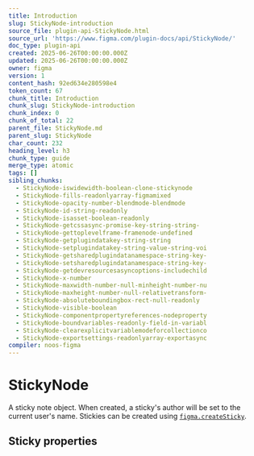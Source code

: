 ```yaml
---
title: Introduction
slug: StickyNode-introduction
source_file: plugin-api-StickyNode.html
source_url: 'https://www.figma.com/plugin-docs/api/StickyNode/'
doc_type: plugin-api
created: 2025-06-26T00:00:00.000Z
updated: 2025-06-26T00:00:00.000Z
owner: figma
version: 1
content_hash: 92ed634e280598e4
token_count: 67
chunk_title: Introduction
chunk_slug: StickyNode-introduction
chunk_index: 0
chunk_of_total: 22
parent_file: StickyNode.md
parent_slug: StickyNode
char_count: 232
heading_level: h3
chunk_type: guide
merge_type: atomic
tags: []
sibling_chunks:
  - StickyNode-iswidewidth-boolean-clone-stickynode
  - StickyNode-fills-readonlyarray-figmamixed
  - StickyNode-opacity-number-blendmode-blendmode
  - StickyNode-id-string-readonly
  - StickyNode-isasset-boolean-readonly
  - StickyNode-getcssasync-promise-key-string-string-
  - StickyNode-gettoplevelframe-framenode-undefined
  - StickyNode-getplugindatakey-string-string
  - StickyNode-setplugindatakey-string-value-string-voi
  - StickyNode-getsharedplugindatanamespace-string-key-
  - StickyNode-setsharedplugindatanamespace-string-key-
  - StickyNode-getdevresourcesasyncoptions-includechild
  - StickyNode-x-number
  - StickyNode-maxwidth-number-null-minheight-number-nu
  - StickyNode-maxheight-number-null-relativetransform-
  - StickyNode-absoluteboundingbox-rect-null-readonly
  - StickyNode-visible-boolean
  - StickyNode-componentpropertyreferences-nodeproperty
  - StickyNode-boundvariables-readonly-field-in-variabl
  - StickyNode-clearexplicitvariablemodeforcollectionco
  - StickyNode-exportsettings-readonlyarray-exportasync
compiler: noos-figma
---
```


# StickyNode

A sticky note object. When created, a sticky's author will be set to the current user's name. Stickies can be created using [`figma.createSticky`](/plugin-docs/api/properties/figma-createsticky/).

## Sticky properties
